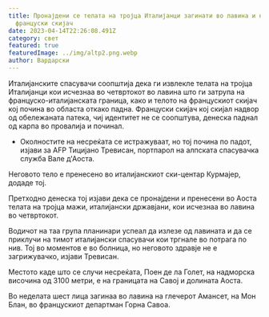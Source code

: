 ```yaml
---
title: Пронајдени се телата на тројца Италијанци загинати во лавина и на
  француски скијач
date: 2023-04-14T22:26:08.491Z
category: свет
featured: true
featuredImage: ../img/altp2.png.webp
author: Вардарски
---
```


Италијанските спасувачи соопштија дека ги извлекле телата на тројца Италијанци кои исчезнаа во четвртокот во лавина што ги затрупа на француско-италијанската граница, како и телото на францускиот скијач кој почина во областа откако падна.
Француски скијач кој скијал надвор од обележаната патека, чиј идентитет не се соопштува, денеска паднал од карпа во провалија и починал.

- Околностите на несреќата се истражуваат, но тој почина по падот, изјави за AFP Тицијано Тревисан, портпарол на алпската спасувачка служба Вале д'Аоста.

Неговото тело е пренесено во италијанскиот ски-центар Курмајер, додаде тој.

Претходно денеска тој изјави дека се пронајдени и пренесени во Аоста телата на тројца мажи, италијански државјани, кои исчезнаа во лавина во четвртокот.

Водичот на таа група планинари успеал да излезе од лавината и да се приклучи на тимот италијански спасувачи кои тргнале во потрага по нив. Тој во моментов е во болница, но неговото здравје не е загрижувачко, изјави Тревисан.

Местото каде што се случи несреќата, Поен де ла Голет, на надморска височина од 3100 метри, е на границата на Савој и долината Аоста.

Во неделата шест лица загинаа во лавина на глечерот Амансет, на Мон Блан, во францускиот департман Горна Савоа.

